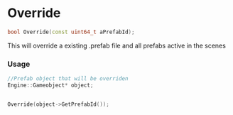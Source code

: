 # Override

```c++
bool Override(const uint64_t aPrefabId);
```

This will override a existing .prefab file and all prefabs active in the scenes

### Usage

```c++
//Prefab object that will be overriden
Engine::Gameobject* object;


Override(object->GetPrefabId());
```